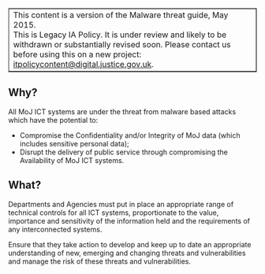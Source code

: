 ﻿<table border='1'>
<tr>
<td>This content is a version of the Malware threat guide, May 2015.<br/>
This is Legacy IA Policy. It is under review and likely to be withdrawn or substantially revised soon. Please contact us before using this on a new project: <a href="mailto:itpolicycontent@digital.justice.gov.uk?subject=malware-threat">itpolicycontent@digital.justice.gov.uk</a>.</td>
</tr>
</table>

## Why?

All MoJ ICT systems are under the threat from malware based attacks which have the potential to:

*   Compromise the Confidentiality and/or Integrity of MoJ data (which includes sensitive personal data);
*   Disrupt the delivery of public service through compromising the Availability of MoJ ICT systems.

## What?

Departments and Agencies must put in place an appropriate range of technical controls for all ICT systems, proportionate to the value, importance and sensitivity of the information held and the requirements of any interconnected systems. 

Ensure that they take action to develop and keep up to date an appropriate understanding of new, emerging and changing threats and vulnerabilities and manage the risk of these threats and vulnerabilities.